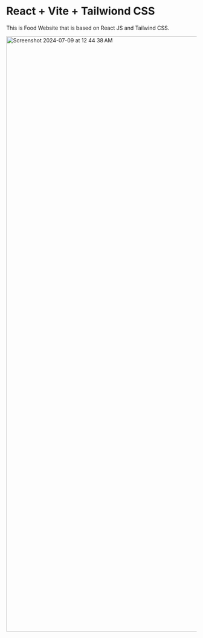 # React + Vite + Tailwiond CSS
This is Food Website that is based on React JS and Tailwind CSS. 

<img width="1575" alt="Screenshot 2024-07-09 at 12 44 38 AM" src="https://github.com/Souravjha69/Landing-Pages-Websites/assets/163469201/719fc354-5b48-46e4-9e58-6d7aa9f784d8">


